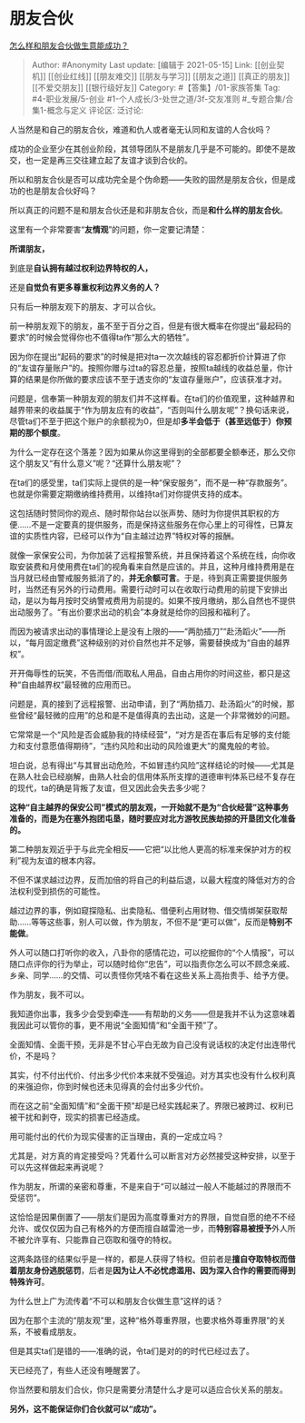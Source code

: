 # 朋友合伙
[怎么样和朋友合伙做生意能成功？](https://www.zhihu.com/question/24090827/answer/1756246516)

> Author: #Anonymity
> Last update: [编辑于 2021-05-15]
> Link: [[创业契机]] [[创业红线]] [[朋友难交]] [[朋友与学习]] [[朋友之道]] [[真正的朋友]] [[不爱交朋友]] [[银行级好友]]
> Category: #【答集】/01-家族答集
> Tag: #4-职业发展/5-创业 #1-个人成长/3-处世之道/3f-交友准则 #_专题合集/合集1-概念与定义
> 评论区:
> 泛讨论:

人当然是和自己的朋友合伙，难道和仇人或者毫无认同和友谊的人合伙吗？

成功的企业至少在其创业阶段，其领导团队不是朋友几乎是不可能的。即使不是故交，也一定是再三交往建立起了友谊才谈到合伙的。

所以和朋友合伙是否可以成功完全是个伪命题——失败的固然是朋友合伙，但是成功的也是朋友合伙好吗？

所以真正的问题不是和朋友合伙还是和非朋友合伙，而是**和什么样的朋友合伙**。

这里有一个非常要害“**友情观**”的问题，你一定要记清楚：

**所谓朋友，**

到底是**自认拥有越过权利边界特权的人，**

还是**自觉负有更多尊重权利边界义务的人？**

只有后一种朋友观下的朋友、才可以合伙。

前一种朋友观下的朋友，虽不至于百分之百，但是有很大概率在你提出“最起码的要求”的时候会觉得你也不值得ta作“那么大的牺牲”。

因为你在提出“起码的要求”的时候是把对ta一次次越线的容忍都折价计算进了你的“友谊存量账户”的。按照你赠与过ta的容忍总量，按照ta越线的收益总量，你计算的结果是你所做的要求应该不至于透支你的“友谊存量账户”，应该获准才对。

问题是，信奉第一种朋友观的朋友们并不这样看。在ta们的价值观里，这种越界和越界带来的收益属于“作为朋友应有的收益”，“否则叫什么朋友呢”？换句话来说，尽管ta们不至于把这个账户的余额视为0，但是却**多半会低于（甚至远低于）你预期的那个额度**。

为什么一定存在这个落差？因为如果从你这里得到的全部都要全额奉还，那么交你这个朋友又“有什么意义”呢？“还算什么朋友呢”？

在ta们的感受里，ta们实际上提供的是一种“保安服务”，而不是一种“存款服务”。也就是你需要定期缴纳维持费用，以维持ta们对你提供支持的成本。

这包括随时赞同你的观点、随时帮你站台以张声势、随时为你提供其职权的方便……不是一定要真的提供服务，而是保持这些服务在你心里上的可得性，已算友谊的实质性内容，已经可以作为“自主越过边界”特权对等的报酬。

就像一家保安公司，为你加装了远程报警系统，并且保持着这个系统在线，向你收取安装费和月使用费在ta们的视角看来自然是应该的。并且，这种月维持费用是在当月就已经由警戒服务抵消了的，**并无余额可言**。于是，待到真正需要提供服务时，当然还有另外的行动费用。需要行动时可以在收取行动费用的前提下安排出动，是以为每月按时交纳警戒费用为前提的。如果不按月缴纳，那么自然也不提供出动服务了。“有出价要求出动的机会”本身就是给你的回报和福利了。

而因为被请求出动的事情理论上是没有上限的——“两肋插刀”“赴汤蹈火”——所以，“每月固定缴费”这种级别的对价自然也并不足够，需要替换成为“自由的越界权”。

开开侮辱性的玩笑，不告而借/而取私人用品，自由占用你的时间这些，都只是这种“自由越界权”最轻微的应用而已。

问题是，真的接到了远程报警、出动申请，到了“两肋插刀、赴汤蹈火”的时候，那些曾经“最轻微的应用”的总和是不是值得真的去出动，这是一个非常微妙的问题。

它常常是一个“风险是否会威胁我的持续经营”，“对方是否在事后有足够的支付能力和支付意愿值得期待”，“违约风险和出动的风险谁更大”的魔鬼般的考验。

坦白说，总有得出“与其冒出动危险，不如冒违约风险”这样结论的时候——尤其是在熟人社会已经崩解，由熟人社会的信用体系所支撑的道德审判体系已经不复存在的现代，ta的确是背叛了友谊，但又因此会失去多少呢？

**这种“自主越界的保安公司”模式的朋友观，一开始就不是为“合伙经营”这种事务准备的，而是为在塞外抱团屯垦，随时要应对北方游牧民族劫掠的开垦团文化准备的。**

第二种朋友观近乎于与此完全相反——它把“以比他人更高的标准来保护对方的权利”视为友谊的根本内容。

不但不谋求越过边界，反而加倍的将自己的利益后退，以最大程度的降低对方的合法权利受到损伤的可能性。

越过边界的事，例如窥探隐私、出卖隐私、借便利占用财物、借交情绑架获取帮助……等等这些事，别人可以做，作为朋友，不但不是“更可以做”，反而是**特别不能做**。

外人可以随口打听你的收入，八卦你的感情花边，可以挖掘你的“个人情报”，可以随口点评你的行为举止，可以随时给你“忠告”，可以指责你怎么可以不顾念亲戚、乡亲、同学……的交情、可以责怪你凭啥不看在这些关系上高抬贵手、给予方便。

作为朋友，我不可以。

我知道你出事，我多少会受到牵连——有帮助的义务——但是我并不认为这意味着我因此可以管你的事，更不用说“全面知情”和“全面干预”了。

全面知情、全面干预，无非是不甘心平白无故为自己没有说话权的决定付出连带代价，不是吗？

其实，付不付出代价、付出多少代价本来就不受强迫。对方其实也没有什么权利真的来强迫你，你到时候也还未见得真的会付出多少代价。

而在这之前“全面知情”和“全面干预”却是已经实践起来了。界限已被跨过、权利已被干扰和剥夺，现实的损害已经造成。

用可能付出的代价为现实侵害的正当理由，真的一定成立吗？

尤其是，对方真的肯定接受吗？凭着什么可以断言对方必然接受这种安排，以至于可以先这样做起来再说呢？

作为朋友，所谓的亲密和尊重，不是来自于“可以越过一般人不能越过的界限而不受惩罚”。

这恰恰是因果倒置了——朋友们是因为高度尊重对方的界限，自觉自愿的绝不不经允许、或仅仅因为自己有格外的方便而擅自越雷池一步，而**特别容易被授予**外人所不被允许享有、只能靠自己窃取和强夺的特权。

这两条路径的结果似乎是一样的，都是人获得了特权。但前者是**擅自夺取特权而借着朋友身份逃脱惩罚**，后者是**因为让人不必忧虑滥用、因为深入合作的需要而得到特殊许可**。

为什么世上广为流传着“不可以和朋友合伙做生意”这样的话？

因为在那个主流的“朋友观”里，这种“格外尊重界限，也要求格外尊重界限”的关系，不被看成朋友。

但是其实ta们是错的——准确的说，令ta们是对的的时代已经过去了。

天已经亮了，有些人还没有睡醒罢了。

你当然要和朋友们合伙，你只是需要分清楚什么才是可以适应合伙关系的朋友。

**另外，这不能保证你们合伙就可以“成功”。**
